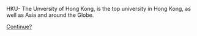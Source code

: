 HKU- The Unversity of Hong Kong, is the top university in Hong Kong, as well as Asia and around the Globe.

[Continue? ](./tns/tns.md)
